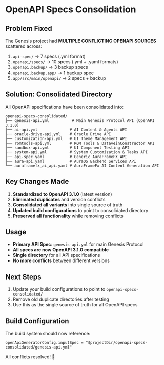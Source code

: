 # OpenAPI Specs Consolidation

## Problem Fixed

The Genesis project had **MULTIPLE CONFLICTING OPENAPI SOURCES** scattered across:

1. `api-spec/` → 7 specs (.yml format)
2. `openapi/specs/` → 10 specs (.yml + .yaml formats)
3. `openapi.backup/` → 3 backup specs
4. `openapi.backup.app/` → 1 backup spec
5. `app/src/main/openapi/` → 2 specs + backup

## Solution: Consolidated Directory

All OpenAPI specifications have been consolidated into:

```
openapi-specs-consolidated/
├── genesis-api.yml          # Main Genesis Protocol API (OpenAPI 3.1.0)
├── ai-api.yml              # AI Content & Agents API  
├── oracle-drive-api.yml    # Oracle Drive API
├── customization-api.yml   # UI Theme Management API
├── romtools-api.yml        # ROM Tools & DataveinConstructor API
├── sandbox-api.yml         # UI Component Testing API
├── system-api.yml          # System Customization & Tasks API
├── api-spec.yaml           # Generic AuraFrameFX API
├── aura-api.yaml           # AuraOS Backend Services API
└── auraframefx_ai_api.yaml # AuraFrameFx AI Content Generation API
```

## Key Changes Made

1. **Standardized to OpenAPI 3.1.0** (latest version)
2. **Eliminated duplicates** and version conflicts
3. **Consolidated all variants** into single source of truth
4. **Updated build configurations** to point to consolidated directory
5. **Preserved all functionality** while removing conflicts

## Usage

- **Primary API Spec**: `genesis-api.yml` for main Genesis Protocol
- **All specs are now OpenAPI 3.1.0 compatible**
- **Single directory** for all API specifications
- **No more conflicts** between different versions

## Next Steps

1. Update your build configurations to point to `openapi-specs-consolidated/`
2. Remove old duplicate directories after testing
3. Use this as the single source of truth for all OpenAPI specs

## Build Configuration

The build system should now reference:

```
openApiGeneratorConfig.inputSpec = "$projectDir/openapi-specs-consolidated/genesis-api.yml"
```

All conflicts resolved! 🎉
